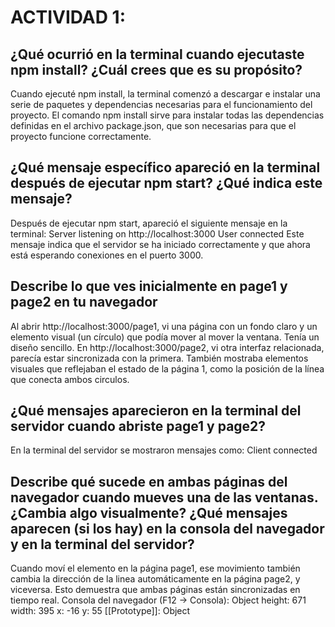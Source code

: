 # ACTIVIDAD 1:
## ¿Qué ocurrió en la terminal cuando ejecutaste npm install? ¿Cuál crees que es su propósito?
Cuando ejecuté npm install, la terminal comenzó a descargar e instalar una serie de paquetes y dependencias necesarias para el funcionamiento del proyecto. 
El comando npm install sirve para instalar todas las dependencias definidas en el archivo package.json, que son necesarias para que el proyecto funcione correctamente. 
## ¿Qué mensaje específico apareció en la terminal después de ejecutar npm start? ¿Qué indica este mensaje?
Después de ejecutar npm start, apareció el siguiente mensaje en la terminal:
Server listening on http://localhost:3000
User connected
Este mensaje indica que el servidor se ha iniciado correctamente y que ahora está esperando conexiones en el puerto 3000. 
## Describe lo que ves inicialmente en page1 y page2 en tu navegador
Al abrir http://localhost:3000/page1, vi una página con un fondo claro y un elemento visual (un círculo) que podía mover al mover la ventana. Tenía un diseño sencillo. 
En http://localhost:3000/page2, vi otra interfaz relacionada, parecía estar sincronizada con la primera. También mostraba elementos visuales que reflejaban el estado de la página 1, como la posición de la línea que conecta ambos circulos.
## ¿Qué mensajes aparecieron en la terminal del servidor cuando abriste page1 y page2?
En la terminal del servidor se mostraron mensajes como:
Client connected
## Describe qué sucede en ambas páginas del navegador cuando mueves una de las ventanas. ¿Cambia algo visualmente? ¿Qué mensajes aparecen (si los hay) en la consola del navegador y en la terminal del servidor?
Cuando moví el elemento en la página page1, ese movimiento también cambia la dirección de la linea automáticamente en la página page2, y viceversa. Esto demuestra que ambas páginas están sincronizadas en tiempo real.
Consola del navegador (F12 → Consola):
Object
height: 671
width: 395
x: -16
y: 55
[[Prototype]]: Object
